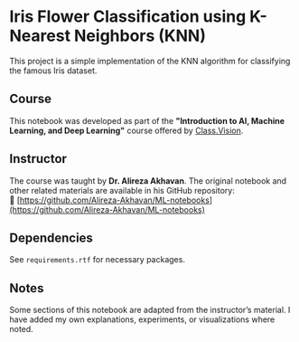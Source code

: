 # Iris Flower Classification using K-Nearest Neighbors (KNN)

This project is a simple implementation of the KNN algorithm for classifying the famous Iris dataset.

## Course
This notebook was developed as part of the **"Introduction to AI, Machine Learning, and Deep Learning"** course offered by [Class.Vision](https://class.vision/product/intro-to-ai-ml-deep/).

## Instructor
The course was taught by **Dr. Alireza Akhavan**. The original notebook and other related materials are available in his GitHub repository:  
🔗 [https://github.com/Alireza-Akhavan/ML-notebooks](https://github.com/Alireza-Akhavan/ML-notebooks)

## Dependencies
See `requirements.rtf` for necessary packages.

## Notes
Some sections of this notebook are adapted from the instructor’s material. I have added my own explanations, experiments, or visualizations where noted.
